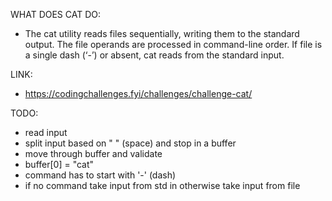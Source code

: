 WHAT DOES CAT DO:

- The cat utility reads files sequentially, writing them to the standard output.
  The file operands are processed in command-line order. If file is a single
  dash (‘-’) or absent, cat reads from the standard input.

LINK:

- https://codingchallenges.fyi/challenges/challenge-cat/

TODO:

- read input
- split input based on " " (space) and stop in a buffer
- move through buffer and validate
- buffer[0]  = "cat"
- command has to start with '-' (dash)
- if no command take input from std in otherwise take input from file